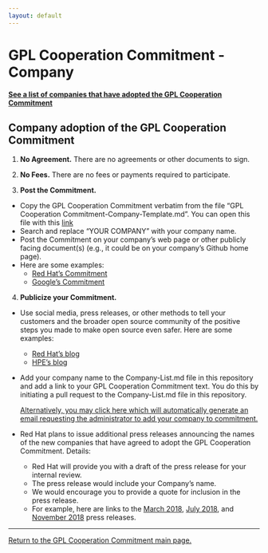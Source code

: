 ```yaml
---
layout: default
---
```

# GPL Cooperation Commitment - Company

<b><a href="https://github.com/gplcc/gplcc/blob/master/Company/Company-List.md">See a list of companies that have adopted the GPL Cooperation Commitment</a></b>

## Company adoption of the GPL Cooperation Commitment

1. **No Agreement.** There are no agreements or other documents to sign.

2. **No Fees.** There are no fees or payments required to participate.

3. **Post the Commitment.**
- Copy the GPL Cooperation Commitment verbatim from the file “GPL Cooperation Commitment-Company-Template.md”. You can open this file with this [link](https://github.com/gplcc/gplcc/blob/master/Company/GPL%20Cooperation%20Commitment-Company-Template.md)
- Search and replace “YOUR COMPANY” with your company name.
- Post the Commitment on your company’s web page or other publicly facing document(s) (e.g., it could be on your company’s Github home page).
- Here are some examples:<br>
   * [Red Hat’s Commitment](https://www.redhat.com/en/about/gplv3-enforcement-statement)
   * [Google’s Commitment](https://opensource.google.com/gpl-enforcement/)
    
4. **Publicize your Commitment.**
- Use social media, press releases, or other methods to tell your customers and the broader open source community of the positive steps you made to make open source even safer. Here are some examples:<br>
    * [Red Hat’s blog](https://www.redhat.com/en/blog/fostering-greater-open-source-development)<br>
    * [HPE’s blog](https://news.hpe.com/hpe-joins-other-community-leaders-in-protecting-developers-and-enabling-innovation/)<br>

- Add your company name to the Company-List.md file in this repository and add a link to your GPL Cooperation Commitment text. You do this by initiating a pull request to the Company-List.md file in this repository.

     <a href="mailto:gplcc@redhat.com?subject=Please add my company to the GPL Cooperation Commitment&body=Hi, I would like to have my company added to the GPL Cooperation Commitment.%0D%0A%0D%0AI represent that I have the authority to make this request.%0D%0A%0D%0AThe company name is: <INSERT COMPANY NAME>%0D%0A%0D%0AThe URL to the company's GPL Cooperation Commitment is: <INSERT LINK> %0D%0A%0D%0AMy name is:  <INSERT YOUR NAME> %0D%0A">Alternatively, you may click here which will automatically generate an email requesting the administrator to add your company to commitment.</a>

- Red Hat plans to issue additional press releases announcing the names of the new companies that have agreed to adopt the GPL Cooperation Commitment. Details:
    * Red Hat will provide you with a draft of the press release for your internal review.<br>
    * The press release would include your Company’s name.<br>
    * We would encourage you to provide a quote for inclusion in the press release.<br>
    * For example, here are links to the [March 2018](https://www.redhat.com/en/about/press-releases/momentum-builds-new-wave-technology-industry-leaders-join-efforts-increase-predictability-open-source-licensing), [July 2018](https://www.redhat.com/en/about/press-releases/movement-builds-diverse-group-14-additional-leaders-seek-greater-predictability-open-source-licensing), and [November 2018](https://www.redhat.com/en/about/press-releases/gpl-initiative-expands-16-additional-companies-joining-campaign-greater-predictability-open-source-licensing) press releases.
   
-------------------------   
    
<a href="https://gplcc.github.io/gplcc/">Return to the GPL Cooperation Commitment main page.</a>
 
    
    
